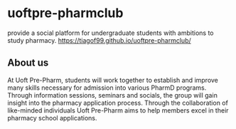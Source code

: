 # uoftpre-pharmclub
provide a social platform for undergraduate students with ambitions to study pharmacy.
https://tiagof99.github.io/uoftpre-pharmclub/

## About us
At Uoft Pre-Pharm, students will work together to establish and improve many skills necessary for admission into various PharmD programs. Through information sessions, seminars and socials, the group will gain insight into the pharmacy application process. Through the collaboration of like-minded individuals Uoft Pre-Pharm aims to help members excel in their pharmacy school applications.

